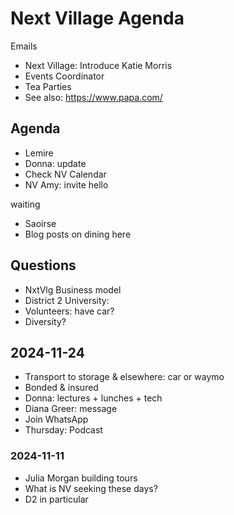 # Next Village Agenda

Emails
* Next Village: Introduce Katie Morris
* Events Coordinator
* Tea Parties
* See also: https://www.papa.com/


## Agenda

* Lemire
* Donna: update
* Check NV Calendar
* NV Amy: invite&nbsp;hello

waiting

* Saoirse
* Blog posts on dining here

## Questions

* NxtVlg Business model
* District 2 University:
* Volunteers: have car?
* Diversity?

## 2024-11-24

* Transport to storage &amp; elsewhere: car or waymo
* Bonded &amp; insured
* Donna: lectures + lunches + tech
* Diana Greer: message
* Join WhatsApp
* Thursday: Podcast

### 2024-11-11

* Julia Morgan building tours
* What is NV seeking these days?
* D2 in particular